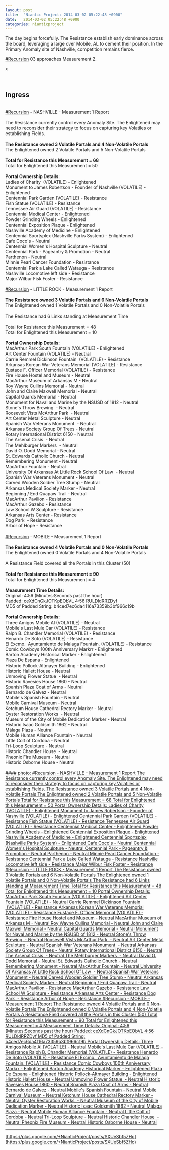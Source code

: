 ```yaml
---
layout: post
title:  "Niantic Project: 2014-03-02 05:22:48 +0900"
date:   2014-03-02 05:22:48 +0900
categories: nianticproject
---
```

The day begins forcefully. The Resistance establish early dominance across the board, leveraging a large over Mobile, AL to cement their position. In the Primary Anomaly site of Nashville, competition remains fierce.

[#Recursion](https://plus.google.com/s/%23Recursion "") 03 approaches Measurement 2.

x<div class="shared"><br /><h2>Ingress</h2><br /><a rel="nofollow" class="ot-hashtag" href="https://plus.google.com/s/%23Recursion">#Recursion</a> - NASHVILLE - Measurement 1 Report<br /><br />The Resistance currently control every Anomaly Site. The Enlightened may need to reconsider their strategy to focus on capturing key Volatiles or establishing Fields.<br /><br /><b>The Resistance owned 3 Volatile Portals and 4 Non-Volatile Portals</b><br />The Enlightened owned 2 Volatile Portals and 5 Non-Volatile Portals<br /><br /><b>Total for Resistance this Measurement = 68</b><br />Total for Enlightened this Measurement = 50<br /><br /><b>Portal Ownership Details:</b><br />Ladies of Charity  (VOLATILE) - Enlightened<br />Monument to James Robertson - Founder of Nashville (VOLATILE) - Enlightened<br />Centennial Park Garden (VOLATILE) - Resistance<br />Fish Statue (VOLATILE) - Resistance<br />Tennessee Air Guard (VOLATILE) - Resistance<br />Centennial Medical Center - Enlightened<br />Powder Grinding Wheels - Enlightened<br />Centennial Exposition Plaque - Enlightened<br />Nashville Academy of Medicine - Enlightened<br />Centennial Sportsplex (Nashville Parks System) - Enlightened<br />Cafe Coco's - Neutral<br />Centennial Women's Hospital Sculpture - Neutral<br />Centennial Park - Pageantry &amp; Promotion - Neutral<br />Parthenon - Neutral<br />Minnie Pearl Cancer Foundation - Resistance<br />Centennial Park a Lake Called Watauga - Resistance<br />Nashville Locomotive left side - Resistance<br />Major Wilbur Fisk Foster - Resistance<br /><br /><a rel="nofollow" class="ot-hashtag" href="https://plus.google.com/s/%23Recursion">#Recursion</a> - LITTLE ROCK - Measurement 1 Report<br /><br /><b>The Resistance owned 3 Volatile Portals and 6 Non-Volatile Portals</b><br />The Enlightened owned 1 Volatile Portals and 0 Non-Volatile Portals<br /><br />The Resistance had 6 Links standing at Measurement Time<br /><br />Total for Resistance this Measurement = 48<br />Total for Enlightened this Measurement = 10<br /><br /><b>Portal Ownership Details:</b><br />MacArthur Park South Fountain (VOLATILE) - Enlightened<br />Art Center Fountain (VOLATILE) - Neutral<br />Carrie Remmel Dickinson Fountain  (VOLATILE) - Resistance<br />Arkansas Korean War Veterans Memorial (VOLATILE) - Resistance<br />Eustace F. Officer Memorial (VOLATILE) - Resistance<br />Fire House Hostel and Museum - Neutral<br />MacArthur Museum of Arkansas M - Neutral<br />Roy Wayne Cullins Memorial - Neutral<br />John and Claire Maxwell Memorial - Neutral<br />Capital Guards Memorial - Neutral<br />Monument for Naval and Marine by the NSUSD of 1812 - Neutral<br />Stone's Throw Brewing  - Neutral<br />Roosevelt Vists McArthur Park  - Neutral<br />Art Center Metal Sculpture - Neutral<br />Spanish War Veterans Monument  - Neutral<br />Arkansas Society Group Of Trees - Neutral<br />Rotary International District 6150 - Neutral<br />The Arsenal Crisis  - Neutral<br />The Mehlburger Markers  - Neutral<br />David O. Dodd Memorial - Neutral<br />St. Edwards Catholic Church - Neutral<br />Remembering Monument - Neutral<br />MacArthur Fountain - Neutral<br />University Of Arkansas At Little Rock School Of Law  - Neutral<br />Spanish War Veterans Monument - Neutral<br />Carved Wooden Soldier Tree Stump - Neutral<br />Arkansas Medical Society Marker - Neutral<br />Beginning / End Quapaw Trail - Neutral<br />MacArthur Pavilion - Resistance<br />MacArthur Gazebo - Resistance<br />Law School W Sculpture - Resistance<br />Arkansas Arts Center - Resistance<br />Dog Park  - Resistance<br />Arbor of Hope - Resistance<br /><br /><a rel="nofollow" class="ot-hashtag" href="https://plus.google.com/s/%23Recursion">#Recursion</a> - MOBILE - Measurement 1 Report<br /><br /><b>The Resistance owned 4 Volatile Portals and 0 Non-Volatile Portals</b><br />The Enlightened owned 0 Volatile Portals and 4 Non-Volatile Portals<br /><br />A Resistance Field covered all the Portals in this Cluster (50)<br /><br /><b>Total for Resistance this Measurement = 90</b><br />Total for Enlightened this Measurement = 4<br /><br /><b>Measurement Time Details:</b><br />Original: 4:56 (Minutes:Seconds past the hour)<br />Padded: ceXdCnGkJOTKpEObVL 4:56 RULDldRRZDyf<br />MD5 of Padded String: b4ced7ec6da4116a73359b3bf966c19b<br /><br /><b>Portal Ownership Details:</b><br />Three Amigos Mobile Al (VOLATILE) - Neutral<br />Mobile's Last Mule Car (VOLATILE) - Resistance<br />Ralph B. Chandler Memorial (VOLATILE) - Resistance<br />Henardo De Soto (VOLATILE) - Resistance<br />El Excmo.  Ayuntamiento de Malaga Fountain. (VOLATILE) - Resistance<br />Comic Cowboys 100th Anniversary Markrr - Enlightened<br />Barton Academy Historical Marker - Enlightened<br />Plaza De Espana - Enlightened<br />Historic Pollock-Altmayer Building - Enlightened<br />Historic Hallett House - Neutral<br />Unmoving Flower Statue  - Neutral<br />Historic Ravesies House 1860 - Neutral<br />Spanish Plaza Coat of Arms - Neutral<br />Bernardo de Galvez - Neutral<br />Mobile's Spanish Fountain - Neutral<br />Mobile Carnival Museum - Neutral<br />Ketchum House Cathedral Rectory Marker - Neutral<br />Oyster Restoration Works  - Neutral<br />Museum of the City of Mobile Dedication Marker - Neutral<br />Historic Isaac Goldsmith 1862 - Neutral<br />Málaga Plaza - Neutral<br />Mobile Human Alliance Fountain - Neutral<br />Little Colt of Cordoba - Neutral<br />Tri-Loop Sculpture - Neutral<br />Historic Chandler House  - Neutral<br />Pheonix Fire Museum - Neutral<br />Historic Osborne House - Neutral<br /><br /></div>
[#### photo: #Recursion - NASHVILLE - Measurement 1 Report
The Resistance currently control every Anomaly Site. The Enlightened may need to reconsider their strategy to focus on capturing key Volatiles or establishing Fields.
The Resistance owned 3 Volatile Portals and 4 Non-Volatile Portals
The Enlightened owned 2 Volatile Portals and 5 Non-Volatile Portals
Total for Resistance this Measurement = 68
Total for Enlightened this Measurement = 50
Portal Ownership Details:
Ladies of Charity  (VOLATILE) - Enlightened
Monument to James Robertson - Founder of Nashville (VOLATILE) - Enlightened
Centennial Park Garden (VOLATILE) - Resistance
Fish Statue (VOLATILE) - Resistance
Tennessee Air Guard (VOLATILE) - Resistance
Centennial Medical Center - Enlightened
Powder Grinding Wheels - Enlightened
Centennial Exposition Plaque - Enlightened
Nashville Academy of Medicine - Enlightened
Centennial Sportsplex (Nashville Parks System) - Enlightened
Cafe Coco's - Neutral
Centennial Women's Hospital Sculpture - Neutral
Centennial Park - Pageantry &amp; Promotion - Neutral
Parthenon - Neutral
Minnie Pearl Cancer Foundation - Resistance
Centennial Park a Lake Called Watauga - Resistance
Nashville Locomotive left side - Resistance
Major Wilbur Fisk Foster - Resistance
#Recursion - LITTLE ROCK - Measurement 1 Report
The Resistance owned 3 Volatile Portals and 6 Non-Volatile Portals
The Enlightened owned 1 Volatile Portals and 0 Non-Volatile Portals
The Resistance had 6 Links standing at Measurement Time
Total for Resistance this Measurement = 48
Total for Enlightened this Measurement = 10
Portal Ownership Details:
MacArthur Park South Fountain (VOLATILE) - Enlightened
Art Center Fountain (VOLATILE) - Neutral
Carrie Remmel Dickinson Fountain  (VOLATILE) - Resistance
Arkansas Korean War Veterans Memorial (VOLATILE) - Resistance
Eustace F. Officer Memorial (VOLATILE) - Resistance
Fire House Hostel and Museum - Neutral
MacArthur Museum of Arkansas M - Neutral
Roy Wayne Cullins Memorial - Neutral
John and Claire Maxwell Memorial - Neutral
Capital Guards Memorial - Neutral
Monument for Naval and Marine by the NSUSD of 1812 - Neutral
Stone's Throw Brewing  - Neutral
Roosevelt Vists McArthur Park  - Neutral
Art Center Metal Sculpture - Neutral
Spanish War Veterans Monument  - Neutral
Arkansas Society Group Of Trees - Neutral
Rotary International District 6150 - Neutral
The Arsenal Crisis  - Neutral
The Mehlburger Markers  - Neutral
David O. Dodd Memorial - Neutral
St. Edwards Catholic Church - Neutral
Remembering Monument - Neutral
MacArthur Fountain - Neutral
University Of Arkansas At Little Rock School Of Law  - Neutral
Spanish War Veterans Monument - Neutral
Carved Wooden Soldier Tree Stump - Neutral
Arkansas Medical Society Marker - Neutral
Beginning / End Quapaw Trail - Neutral
MacArthur Pavilion - Resistance
MacArthur Gazebo - Resistance
Law School W Sculpture - Resistance
Arkansas Arts Center - Resistance
Dog Park  - Resistance
Arbor of Hope - Resistance
#Recursion - MOBILE - Measurement 1 Report
The Resistance owned 4 Volatile Portals and 0 Non-Volatile Portals
The Enlightened owned 0 Volatile Portals and 4 Non-Volatile Portals
A Resistance Field covered all the Portals in this Cluster (50)
Total for Resistance this Measurement = 90
Total for Enlightened this Measurement = 4
Measurement Time Details:
Original: 4:56 (Minutes:Seconds past the hour)
Padded: ceXdCnGkJOTKpEObVL 4:56 RULDldRRZDyf
MD5 of Padded String: b4ced7ec6da4116a73359b3bf966c19b
Portal Ownership Details:
Three Amigos Mobile Al (VOLATILE) - Neutral
Mobile's Last Mule Car (VOLATILE) - Resistance
Ralph B. Chandler Memorial (VOLATILE) - Resistance
Henardo De Soto (VOLATILE) - Resistance
El Excmo.  Ayuntamiento de Malaga Fountain. (VOLATILE) - Resistance
Comic Cowboys 100th Anniversary Markrr - Enlightened
Barton Academy Historical Marker - Enlightened
Plaza De Espana - Enlightened
Historic Pollock-Altmayer Building - Enlightened
Historic Hallett House - Neutral
Unmoving Flower Statue  - Neutral
Historic Ravesies House 1860 - Neutral
Spanish Plaza Coat of Arms - Neutral
Bernardo de Galvez - Neutral
Mobile's Spanish Fountain - Neutral
Mobile Carnival Museum - Neutral
Ketchum House Cathedral Rectory Marker - Neutral
Oyster Restoration Works  - Neutral
Museum of the City of Mobile Dedication Marker - Neutral
Historic Isaac Goldsmith 1862 - Neutral
Málaga Plaza - Neutral
Mobile Human Alliance Fountain - Neutral
Little Colt of Cordoba - Neutral
Tri-Loop Sculpture - Neutral
Historic Chandler House  - Neutral
Pheonix Fire Museum - Neutral
Historic Osborne House - Neutral](https://lh6.googleusercontent.com/-EVjmPoAygmc/UxI9k65McfI/AAAAAAAAkzA/dIFwZ48jFSk/w2048-h1153/IMG_20140301_130435571.jpg "")
- - -
[https://plus.google.com/+NianticProject/posts/SXUeSbf5ZHo](https://plus.google.com/+NianticProject/posts/SXUeSbf5ZHo)
